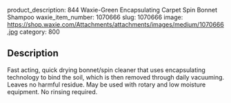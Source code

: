 product_description: 844 Waxie-Green Encapsulating Carpet Spin Bonnet Shampoo
waxie_item_number: 1070666
slug: 1070666
image: https://shop.waxie.com/Attachments/attachments/images/medium/1070666.jpg
category: 800

## Description
Fast acting, quick drying bonnet/spin cleaner that uses encapsulating technology to bind the soil, which is then removed through daily vacuuming. Leaves no harmful residue. May be used with rotary and low moisture equipment. No rinsing required.
